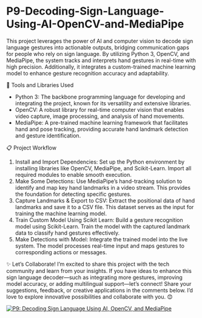 # P9-Decoding-Sign-Language-Using-AI-OpenCV-and-MediaPipe

This project leverages the power of AI and computer vision to decode sign language gestures into actionable outputs, bridging communication gaps for people who rely on sign language. By utilizing Python 3, OpenCV, and MediaPipe, the system tracks and interprets hand gestures in real-time with high precision. Additionally, it integrates a custom-trained machine learning model to enhance gesture recognition accuracy and adaptability.

🔧 Tools and Libraries Used
- Python 3: The backbone programming language for developing and integrating the project, known for its versatility and extensive libraries.
- OpenCV: A robust library for real-time computer vision that enables video capture, image processing, and analysis of hand movements.
- MediaPipe: A pre-trained machine learning framework that facilitates hand and pose tracking, providing accurate hand landmark detection and gesture identification.

📋 Project Workflow
1. Install and Import Dependencies: Set up the Python environment by installing libraries like OpenCV, MediaPipe, and Scikit-Learn. Import all required modules to enable smooth execution.
2. Make Some Detections: Use MediaPipe’s hand-tracking solution to identify and map key hand landmarks in a video stream. This provides the foundation for detecting specific gestures.
3. Capture Landmarks & Export to CSV: Extract the positional data of hand landmarks and save it to a CSV file. This dataset serves as the input for training the machine learning model.
4. Train Custom Model Using Scikit Learn: Build a gesture recognition model using Scikit-Learn. Train the model with the captured landmark data to classify hand gestures effectively.
5. Make Detections with Model: Integrate the trained model into the live system. The model processes real-time input and maps gestures to corresponding actions or messages.

✨ Let’s Collaborate!
I’m excited to share this project with the tech community and learn from your insights. If you have ideas to enhance this sign language decoder—such as integrating more gestures, improving model accuracy, or adding multilingual support—let’s connect! Share your suggestions, feedback, or creative applications in the comments below. I’d love to explore innovative possibilities and collaborate with you. 😊

[![P9: Decoding Sign Language Using AI, OpenCV, and MediaPipe](https://img.youtube.com/vi/fUKesxFIUTw/0.jpg)](https://youtu.be/fUKesxFIUTw)
